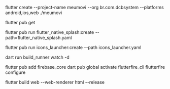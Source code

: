 flutter create --project-name meumovi --org br.com.dcbsystem --platforms android,ios,web ./meumovi

flutter pub get

flutter pub run flutter_native_splash:create --path=flutter_native_splash.yaml

flutter pub run icons_launcher:create --path icons_launcher.yaml

dart run build_runner watch -d

<!-- ----------------------------------- -->

flutter pub add firebase_core
dart pub global activate flutterfire_cli
flutterfire configure

<!-- ------------------------- -->

flutter build web --web-renderer html --release
